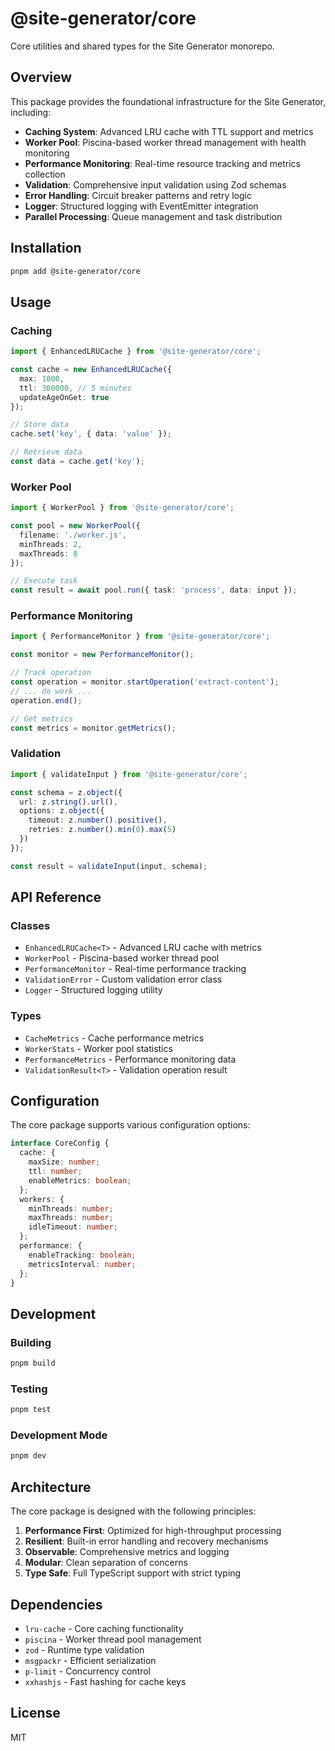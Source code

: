 # @site-generator/core

Core utilities and shared types for the Site Generator monorepo.

## Overview

This package provides the foundational infrastructure for the Site Generator, including:

- **Caching System**: Advanced LRU cache with TTL support and metrics
- **Worker Pool**: Piscina-based worker thread management with health monitoring
- **Performance Monitoring**: Real-time resource tracking and metrics collection
- **Validation**: Comprehensive input validation using Zod schemas
- **Error Handling**: Circuit breaker patterns and retry logic
- **Logger**: Structured logging with EventEmitter integration
- **Parallel Processing**: Queue management and task distribution

## Installation

```bash
pnpm add @site-generator/core
```

## Usage

### Caching

```typescript
import { EnhancedLRUCache } from '@site-generator/core';

const cache = new EnhancedLRUCache({
  max: 1000,
  ttl: 300000, // 5 minutes
  updateAgeOnGet: true
});

// Store data
cache.set('key', { data: 'value' });

// Retrieve data
const data = cache.get('key');
```

### Worker Pool

```typescript
import { WorkerPool } from '@site-generator/core';

const pool = new WorkerPool({
  filename: './worker.js',
  minThreads: 2,
  maxThreads: 8
});

// Execute task
const result = await pool.run({ task: 'process', data: input });
```

### Performance Monitoring

```typescript
import { PerformanceMonitor } from '@site-generator/core';

const monitor = new PerformanceMonitor();

// Track operation
const operation = monitor.startOperation('extract-content');
// ... do work ...
operation.end();

// Get metrics
const metrics = monitor.getMetrics();
```

### Validation

```typescript
import { validateInput } from '@site-generator/core';

const schema = z.object({
  url: z.string().url(),
  options: z.object({
    timeout: z.number().positive(),
    retries: z.number().min(0).max(5)
  })
});

const result = validateInput(input, schema);
```

## API Reference

### Classes

- `EnhancedLRUCache<T>` - Advanced LRU cache with metrics
- `WorkerPool` - Piscina-based worker thread pool
- `PerformanceMonitor` - Real-time performance tracking
- `ValidationError` - Custom validation error class
- `Logger` - Structured logging utility

### Types

- `CacheMetrics` - Cache performance metrics
- `WorkerStats` - Worker pool statistics
- `PerformanceMetrics` - Performance monitoring data
- `ValidationResult<T>` - Validation operation result

## Configuration

The core package supports various configuration options:

```typescript
interface CoreConfig {
  cache: {
    maxSize: number;
    ttl: number;
    enableMetrics: boolean;
  };
  workers: {
    minThreads: number;
    maxThreads: number;
    idleTimeout: number;
  };
  performance: {
    enableTracking: boolean;
    metricsInterval: number;
  };
}
```

## Development

### Building

```bash
pnpm build
```

### Testing

```bash
pnpm test
```

### Development Mode

```bash
pnpm dev
```

## Architecture

The core package is designed with the following principles:

1. **Performance First**: Optimized for high-throughput processing
2. **Resilient**: Built-in error handling and recovery mechanisms
3. **Observable**: Comprehensive metrics and logging
4. **Modular**: Clean separation of concerns
5. **Type Safe**: Full TypeScript support with strict typing

## Dependencies

- `lru-cache` - Core caching functionality
- `piscina` - Worker thread pool management
- `zod` - Runtime type validation
- `msgpackr` - Efficient serialization
- `p-limit` - Concurrency control
- `xxhashjs` - Fast hashing for cache keys

## License

MIT
